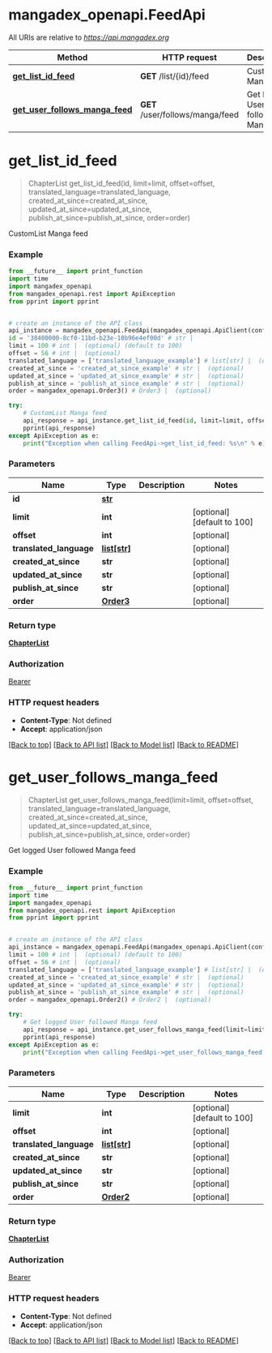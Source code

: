 # mangadex_openapi.FeedApi

All URIs are relative to *https://api.mangadex.org*

Method | HTTP request | Description
------------- | ------------- | -------------
[**get_list_id_feed**](FeedApi.md#get_list_id_feed) | **GET** /list/{id}/feed | CustomList Manga feed
[**get_user_follows_manga_feed**](FeedApi.md#get_user_follows_manga_feed) | **GET** /user/follows/manga/feed | Get logged User followed Manga feed

# **get_list_id_feed**
> ChapterList get_list_id_feed(id, limit=limit, offset=offset, translated_language=translated_language, created_at_since=created_at_since, updated_at_since=updated_at_since, publish_at_since=publish_at_since, order=order)

CustomList Manga feed

### Example
```python
from __future__ import print_function
import time
import mangadex_openapi
from mangadex_openapi.rest import ApiException
from pprint import pprint


# create an instance of the API class
api_instance = mangadex_openapi.FeedApi(mangadex_openapi.ApiClient(configuration))
id = '38400000-8cf0-11bd-b23e-10b96e4ef00d' # str | 
limit = 100 # int |  (optional) (default to 100)
offset = 56 # int |  (optional)
translated_language = ['translated_language_example'] # list[str] |  (optional)
created_at_since = 'created_at_since_example' # str |  (optional)
updated_at_since = 'updated_at_since_example' # str |  (optional)
publish_at_since = 'publish_at_since_example' # str |  (optional)
order = mangadex_openapi.Order3() # Order3 |  (optional)

try:
    # CustomList Manga feed
    api_response = api_instance.get_list_id_feed(id, limit=limit, offset=offset, translated_language=translated_language, created_at_since=created_at_since, updated_at_since=updated_at_since, publish_at_since=publish_at_since, order=order)
    pprint(api_response)
except ApiException as e:
    print("Exception when calling FeedApi->get_list_id_feed: %s\n" % e)
```

### Parameters

Name | Type | Description  | Notes
------------- | ------------- | ------------- | -------------
 **id** | [**str**](.md)|  | 
 **limit** | **int**|  | [optional] [default to 100]
 **offset** | **int**|  | [optional] 
 **translated_language** | [**list[str]**](str.md)|  | [optional] 
 **created_at_since** | **str**|  | [optional] 
 **updated_at_since** | **str**|  | [optional] 
 **publish_at_since** | **str**|  | [optional] 
 **order** | [**Order3**](.md)|  | [optional] 

### Return type

[**ChapterList**](ChapterList.md)

### Authorization

[Bearer](../README.md#Bearer)

### HTTP request headers

 - **Content-Type**: Not defined
 - **Accept**: application/json

[[Back to top]](#) [[Back to API list]](../README.md#documentation-for-api-endpoints) [[Back to Model list]](../README.md#documentation-for-models) [[Back to README]](../README.md)

# **get_user_follows_manga_feed**
> ChapterList get_user_follows_manga_feed(limit=limit, offset=offset, translated_language=translated_language, created_at_since=created_at_since, updated_at_since=updated_at_since, publish_at_since=publish_at_since, order=order)

Get logged User followed Manga feed

### Example
```python
from __future__ import print_function
import time
import mangadex_openapi
from mangadex_openapi.rest import ApiException
from pprint import pprint


# create an instance of the API class
api_instance = mangadex_openapi.FeedApi(mangadex_openapi.ApiClient(configuration))
limit = 100 # int |  (optional) (default to 100)
offset = 56 # int |  (optional)
translated_language = ['translated_language_example'] # list[str] |  (optional)
created_at_since = 'created_at_since_example' # str |  (optional)
updated_at_since = 'updated_at_since_example' # str |  (optional)
publish_at_since = 'publish_at_since_example' # str |  (optional)
order = mangadex_openapi.Order2() # Order2 |  (optional)

try:
    # Get logged User followed Manga feed
    api_response = api_instance.get_user_follows_manga_feed(limit=limit, offset=offset, translated_language=translated_language, created_at_since=created_at_since, updated_at_since=updated_at_since, publish_at_since=publish_at_since, order=order)
    pprint(api_response)
except ApiException as e:
    print("Exception when calling FeedApi->get_user_follows_manga_feed: %s\n" % e)
```

### Parameters

Name | Type | Description  | Notes
------------- | ------------- | ------------- | -------------
 **limit** | **int**|  | [optional] [default to 100]
 **offset** | **int**|  | [optional] 
 **translated_language** | [**list[str]**](str.md)|  | [optional] 
 **created_at_since** | **str**|  | [optional] 
 **updated_at_since** | **str**|  | [optional] 
 **publish_at_since** | **str**|  | [optional] 
 **order** | [**Order2**](.md)|  | [optional] 

### Return type

[**ChapterList**](ChapterList.md)

### Authorization

[Bearer](../README.md#Bearer)

### HTTP request headers

 - **Content-Type**: Not defined
 - **Accept**: application/json

[[Back to top]](#) [[Back to API list]](../README.md#documentation-for-api-endpoints) [[Back to Model list]](../README.md#documentation-for-models) [[Back to README]](../README.md)


